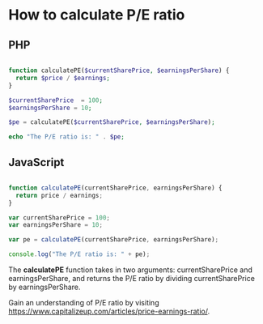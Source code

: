 # How to calculate P/E ratio


## PHP

```php

function calculatePE($currentSharePrice, $earningsPerShare) {
  return $price / $earnings;
}

$currentSharePrice  = 100;
$earningsPerShare = 10;

$pe = calculatePE($currentSharePrice, $earningsPerShare);

echo "The P/E ratio is: " . $pe;

```

## JavaScript

```javascript

function calculatePE(currentSharePrice, earningsPerShare) {
  return price / earnings;
}

var currentSharePrice = 100;
var earningsPerShare = 10;

var pe = calculatePE(currentSharePrice, earningsPerShare);

console.log("The P/E ratio is: " + pe);

```

The **calculatePE** function takes in two arguments: currentSharePrice and earningsPerShare, and returns the P/E ratio by dividing currentSharePrice by earningsPerShare. 

Gain an understanding of P/E ratio by visiting https://www.capitalizeup.com/articles/price-earnings-ratio/.
